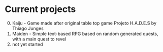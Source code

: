 # Current projects

0. Kaiju - Game made after original table top game Projeto H.A.D.E.S by Thiago Junges
1. Maiden - Simple text-based RPG based on random generated quests, with a main quest to revel
2. not yet started
